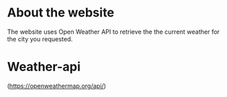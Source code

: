 # About the website 

The website uses Open Weather API 
to retrieve the  the current weather 
for the city you requested. 

# Weather-api

(https://openweathermap.org/api/)
